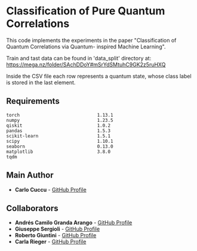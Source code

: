 # Classification of Pure Quantum Correlations 

<!-- ![Badge Status](https://img.shields.io/badge/status-active-brightgreen) -->

This code implements the experiments in the paper "Classification of Quantum Correlations via Quantum-
inspired Machine Learning".

Train and tast data can be found in 'data_split' directory at:
https://mega.nz/folder/SAchDDoY#mSrYdSMtuhC9GK2z5ruHXQ

Inside the CSV file each row represents a quantum state, whose class label  is stored in the last element.

 

## Requirements
```
torch                             1.13.1
numpy                             1.23.5
qiskit                            1.0.2
pandas                            1.5.3
scikit-learn                      1.5.1
scipy                             1.10.1
seaborn                           0.13.0
matplotlib                        3.8.0
tqdm
```



## Main Author

- **Carlo Cuccu** - [GitHub Profile](https://github.com/carlocuccu)

## Collaborators

- **Andrés Camilo Granda Arango** - [GitHub Profile](https://github.com/agrandaarango)
- **Giuseppe Sergioli** - [GitHub Profile](https://github.com/GiuseppeSergioli)
- **Roberto Giuntini** - [GitHub Profile](https://github.com/robertogiuntini)
- **Carla Rieger** - [GitHub Profile](https://github.com/carlasophie)



